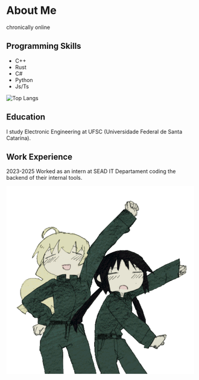 # About Me
chronically online

## Programming Skills

- C++
- Rust
- C#
- Python
- Js/Ts

![Top Langs](https://github-readme-stats.vercel.app/api/top-langs/?username=myusername&hide=javascript,css,scss,html&theme=tokyonight)

## Education
I study Electronic Engineering at UFSC (Universidade Federal de Santa Catarina).

## Work Experience
2023-2025 Worked as an intern at SEAD IT Departament coding the backend of their internal tools.

![](https://github.com/NairelPrandini/NairelPrandini/blob/main/girls-last-tour-glt.gif)
